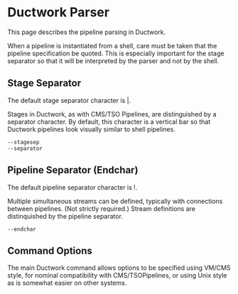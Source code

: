 # Ductwork Parser

This page describes the pipeline parsing in Ductwork.

When a pipeline is instantiated from a shell,
care must be taken that the pipeline specification be quoted.
This is especially important for the stage separator so that it
will be interpreted by the parser and not by the shell.

## Stage Separator

The default stage separator character is \|.

Stages in Ductwork, as with CMS/TSO Pipelines,
are distinguished by a separator character. By default,
this character is a vertical bar so that Ductwork pipelines
look visually similar to shell pipelines.

    --stagesep
    --separator

## Pipeline Separator (Endchar)

The default pipeline separator character is \!.

Multiple simultaneous streams can be defined, typically with
connections between pipelines. (Not strictly required.)
Stream definitions are distinquished by the pipeline separator.

    --endchar

## Command Options

The main Ductwork command allows options to be specified using
VM/CMS style, for nominal compatibility with CMS/TSOPipelines,
or using Unix style as is somewhat easier on other systems.












